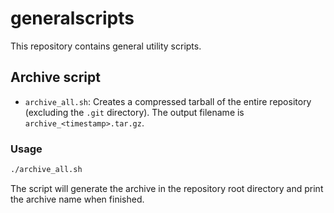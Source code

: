 # generalscripts

This repository contains general utility scripts.

## Archive script

- `archive_all.sh`: Creates a compressed tarball of the entire repository (excluding the `.git` directory). The output filename is `archive_<timestamp>.tar.gz`.

### Usage

```bash
./archive_all.sh
```

The script will generate the archive in the repository root directory and print the archive name when finished.
